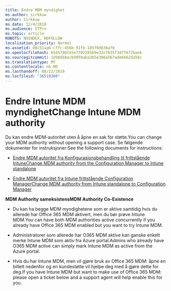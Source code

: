 ```yaml
---
title: Endre MDM myndighet
ms.author: sirkkuw
author: Sirkkuw
ms.date: 12/4/2018
ms.audience: ITPro
ms.topic: article
ROBOTS: NOINDEX, NOFOLLOW
localization_priority: Normal
ms.assetid: 08c51aa6-cffc-456b-91fb-185f0d636afb
ms.openlocfilehash: 6545798fe5e7702285b9e32cf635f3d7f672baeb
ms.sourcegitcommit: 1d98db8acb9959aba3b5e308a567ade6b62da56c
ms.translationtype: MT
ms.contentlocale: nb-NO
ms.lasthandoff: 08/22/2019
ms.locfileid: "36519308"
---
```

# <a name="change-intune-mdm-authority"></a><span data-ttu-id="f9bd6-102">Endre Intune MDM myndighet</span><span class="sxs-lookup"><span data-stu-id="f9bd6-102">Change Intune MDM authority</span></span>

<span data-ttu-id="f9bd6-103">Du kan endre MDM-autoritet uten å åpne en sak for støtte.</span><span class="sxs-lookup"><span data-stu-id="f9bd6-103">You can change your MDM authority without opening a support case.</span></span> <span data-ttu-id="f9bd6-104">Se følgende dokumenter for instruksjoner:</span><span class="sxs-lookup"><span data-stu-id="f9bd6-104">See the following documents for instructions:</span></span>
  
- [<span data-ttu-id="f9bd6-105">Endre MDM autoritet fra Konfigurasjonsbehandling til frittstående Intune</span><span class="sxs-lookup"><span data-stu-id="f9bd6-105">Change MDM authority from the Configuration Manager to Intune standalone</span></span>](https://docs.microsoft.com/sccm/mdm/deploy-use/migrate-change-mdm-authority)
    
- [<span data-ttu-id="f9bd6-106">Endre MDM autoritet fra Intune frittstående Configuration Manager</span><span class="sxs-lookup"><span data-stu-id="f9bd6-106">Change MDM authority from Intune standalone to Configuration Manager</span></span>](https://docs.microsoft.com/sccm/mdm/deploy-use/change-mdm-authority)
    
 <span data-ttu-id="f9bd6-107">**MDM Authority sameksistens**</span><span class="sxs-lookup"><span data-stu-id="f9bd6-107">**MDM Authority Co-Existence**</span></span>
  
- <span data-ttu-id="f9bd6-108">Du kan ha begge MDM myndighetene som er aktive samtidig hvis du allerede har Office 365 MDM aktivert, men du bør prøve Intune MDM.</span><span class="sxs-lookup"><span data-stu-id="f9bd6-108">You can have both MDM authorities active concurrently if you already have Office 365 MDM enabled but you want to try Intune MDM.</span></span>
    
- <span data-ttu-id="f9bd6-109">Administratorer som allerede har O365 MDM aktive kan ganske enkelt merke Intune MDM som aktiv fra Azure portal.</span><span class="sxs-lookup"><span data-stu-id="f9bd6-109">Admins who already have O365 MDM active can simply mark Intune MDM as active from the Azure portal.</span></span>
    
- <span data-ttu-id="f9bd6-110">Hvis du har Intune MDM, men vil gjøre bruk av Office 365 MDM: åpne en billett nedenfor og en kundestøtte vil hjelpe deg med å gjøre dette for deg.</span><span class="sxs-lookup"><span data-stu-id="f9bd6-110">If you have Intune MDM but want to make use of Office 365 MDM: please open a ticket below and a support agent will help enable this for you.</span></span>
    

